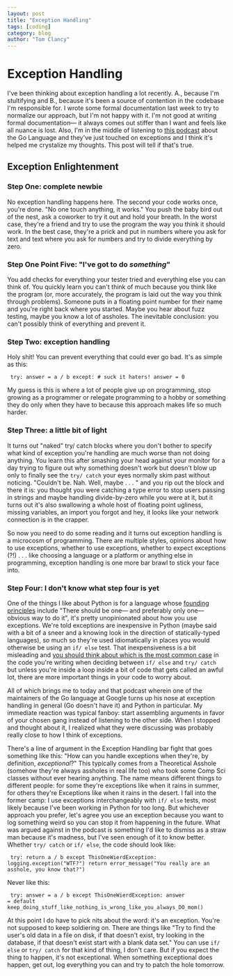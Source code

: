 ```yaml
---
layout: post
title: "Exception Handling"
tags: [coding]
category: blog
author: "Tom Clancy"
---
```


# Exception Handling

I've been thinking about exception handling a lot recently. A., because I'm stultifying and B., because it's been a source of contention in the codebase I'm responsible for. I wrote some formal documentation last week to try to normalize our approach, but I'm not happy with it. I'm not good at writing formal documentation&mdash; it always comes out stiffer than I want and feels like all nuance is lost. Also, I'm in the middle of listening to [this podcast](http://5by5.tv/changelog/100) about the Go Language and they've just touched on exceptions and I think it's helped me crystalize my thoughts. This post will tell if that's true. 

## Exception Enlightenment

### Step One: complete newbie

No exception handling happens here. The second your code works once, you're done. "No one touch anything, it works." You push the baby bird out of the nest, ask a coworker to try it out and hold your breath. In the worst case, they're a friend and try to use the program the way you think it should work. In the best case, they're a prick and put in numbers where you ask for text and text where you ask for numbers and try to divide everything by zero.

### Step One Point Five: "I've got to do _something_"

You add checks for everything your tester tried and everything else you can think of. You quickly learn you can't think of much because you think like the program (or, more accurately, the program is laid out the way you think through problems). Someone puts in a floating point number for their name and you're right back where you started. Maybe you hear about fuzz testing, maybe you know a lot of assholes. The inevitable conclusion: you can't possibly think of everything and prevent it.

### Step Two: exception handling

Holy shit! You can prevent everything that could ever go bad. It's as simple as this:

<code><pre>
try:
    answer = a / b
except:
    # suck it haters!
    answer = 0
</pre></code>

My guess is this is where a lot of people give up on programming, stop growing as a programmer or relegate programming to a hobby or something they do only when they have to because this approach makes life so much harder.

### Step Three: a little bit of light

It turns out "naked" try/ catch blocks where you don't bother to specify what kind of exception you're handling are much worse than not doing anything. You learn this after smashing your head against your monitor for a day trying to figure out why something doesn't work but doesn't blow up only to finally see the `try/ catch` your eyes normally skim past without noticing. "Couldn't be. Nah. Well, maybe . . . " and you rip out the block and there it is: you thought you were catching a type error to stop users passing in strings and maybe handling divide-by-zero while you were at it, but it turns out it's also swallowing a whole host of floating point ugliness, missing variables, an import you forgot and hey, it looks like your network connection is in the crapper.

So now you need to do some reading and it turns out exception handling is a microcosm of programming. There are multiple styles, opinions about how to use exceptions, whether to use exceptions, whether to expect exceptions (?!) . . . like choosing a language or a platform or anything else in programming, exception handling is one more bar brawl to stick your face into.

### Step Four: I don't know what step four is yet

One of the things I like about Python is for a language whose [founding principles](https://www.python.org/dev/peps/pep-0020/) include "There should be one&mdash;  and preferably only one&mdash; obvious way to do it", it's pretty unopinionated about how you use exceptions. We're told exceptions are inexpensive in Python (maybe said with a bit of a sneer and a knowing look in the direction of statically-typed languages), so much so they're used idiomatically in places you would otherwise be using an `if/ else` test. That inexpensiveness is a bit misleading and [you should think about which is the most common case](http://stackoverflow.com/questions/5589532/try-catch-or-validation-for-speed/5591737#5591737) in the code you're writing when deciding between `if/ else` and `try/ catch` but unless you're inside a loop inside a bit of code that gets called an awful lot, there are more important things in your code to worry about.

All of which brings me to today and that podcast wherein one of the maintainers of the Go language at Google turns up his nose at exception handling in general (Go doesn't have it) and Python in particular. My immediate reaction was typical fanboy: start assembling arguments in favor of your chosen gang instead of listening to the other side. When I stopped and thought about it, I realized what they were discussing was probably really close to how I think of exceptions. 

There's a line of argument in the Exception Handling bar fight that goes something like this: "How can you handle exceptions when they're, by definition, _exceptional_?" This typically comes from a Theoretical Asshole (somehow they're always assholes in real life too) who took some Comp Sci classes without ever hearing anything. The name means different things to different people: for some they're exceptions like when it rains in summer, for others they're Exceptions like when it rains in the desert. I fall into the former camp: I use exceptions interchangeably with `if/ else` tests, most likely because I've been working in Python for too long. But whichever approach you prefer, let's agree you use an exception because you want to log something weird so you can stop it from happening in the future. What was argued against in the podcast is something I'd like to dismiss as a straw man because it's madness, but I've seen enough of it to know better. Whether `try/ catch` or `if/ else`, the code should look like:

<code><pre>
try:
    return a / b
except ThisOneWierdException:
    logging.exception("WTF?")
    return error_message("You really are an asshole, you know that?")
</code></pre>

Never like this:

<code><pre>
try:
    answer = a / b
except ThisOneWierdException:
    answer = default
keep_doing_stuff_like_nothing_is_wrong_like_you_always_DO_mom()
</code></pre>

At this point I do have to pick nits about the word: it's an exception. You're not supposed to keep soldiering on. There are things like "Try to find the user's old data in a file on disk, if that doesn't exist, try looking in the database, if that doesn't exist start with a blank data set." You can use `if/ else` or `try/ catch` for that kind of thing, I don't care. But if you expect the thing to happen, it's not exceptional. When something exceptional does happen, get out, log everything you can and try to patch the hole tomorrow.
